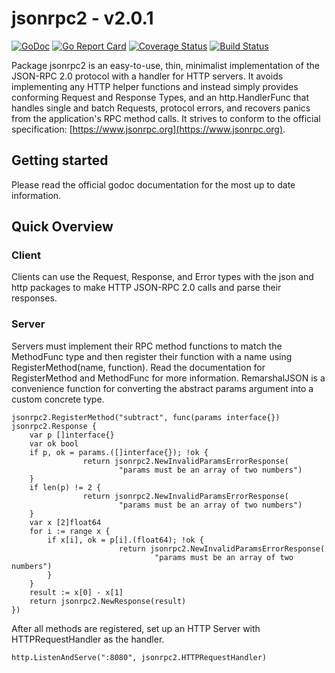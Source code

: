 # jsonrpc2 - v2.0.1
[![GoDoc](https://godoc.org/github.com/AdamSLevy/jsonrpc2?status.svg)](https://godoc.org/github.com/AdamSLevy/jsonrpc2)
[![Go Report Card](https://goreportcard.com/badge/github.com/AdamSLevy/jsonrpc2)](https://goreportcard.com/report/github.com/AdamSLevy/jsonrpc2)
[![Coverage Status](https://coveralls.io/repos/github/AdamSLevy/jsonrpc2/badge.svg?branch=master)](https://coveralls.io/github/AdamSLevy/jsonrpc2?branch=master)
[![Build Status](https://travis-ci.org/AdamSLevy/jsonrpc2.svg?branch=master)](https://travis-ci.org/AdamSLevy/jsonrpc2)

Package jsonrpc2 is an easy-to-use, thin, minimalist implementation of the
JSON-RPC 2.0 protocol with a handler for HTTP servers. It avoids implementing
any HTTP helper functions and instead simply provides conforming Request and
Response Types, and an http.HandlerFunc that handles single and batch Requests,
protocol errors, and recovers panics from the application's RPC method calls.
It strives to conform to the official specification:
[https://www.jsonrpc.org](https://www.jsonrpc.org).

## Getting started
Please read the official godoc documentation for the most up to date
information.

## Quick Overview
### Client
Clients can use the Request, Response, and Error types with the json and http
packages to make HTTP JSON-RPC 2.0 calls and parse their responses.

### Server
Servers must implement their RPC method functions to match the MethodFunc type
and then register their function with a name using RegisterMethod(name,
function). Read the documentation for RegisterMethod and MethodFunc for more
information. RemarshalJSON is a convenience function for converting the
abstract params argument into a custom concrete type.
```golang
jsonrpc2.RegisterMethod("subtract", func(params interface{}) jsonrpc2.Response {
	var p []interface{}
	var ok bool
	if p, ok = params.([]interface{}); !ok {
                return jsonrpc2.NewInvalidParamsErrorResponse(
                        "params must be an array of two numbers")
	}
	if len(p) != 2 {
                return jsonrpc2.NewInvalidParamsErrorResponse(
                        "params must be an array of two numbers")
	}
	var x [2]float64
	for i := range x {
		if x[i], ok = p[i].(float64); !ok {
                        return jsonrpc2.NewInvalidParamsErrorResponse(
                                "params must be an array of two numbers")
		}
	}
	result := x[0] - x[1]
	return jsonrpc2.NewResponse(result)
})
```
After all methods are registered, set up an HTTP Server with HTTPRequestHandler
as the handler.
```golang
http.ListenAndServe(":8080", jsonrpc2.HTTPRequestHandler)
```
